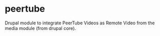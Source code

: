 # peertube
Drupal module to integrate PeerTube Videos as Remote Video from the media module (from drupal core).
